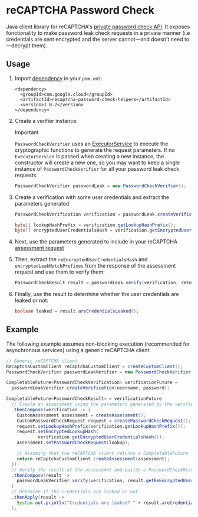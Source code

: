 # reCAPTCHA Password Check

Java client library for reCAPTCHA's
[private password check API](https://cloud.google.com/recaptcha-enterprise/docs/check-passwords).
It exposes functionality to make password leak check requests in a private
manner (i.e credentials are sent encrypted and the server cannot—and doesn't
need to—decrypt them).

## Usage

1.  Import [dependency](https://central.sonatype.com/artifact/com.google.cloud/recaptcha-password-check-helpers/1.0.2) in your `pom.xml`:

    ```
    <dependency>
      <groupId>com.google.cloud</groupId>
      <artifactId>recaptcha-password-check-helpers</artifactId>
      <version>1.0.2</version>
    </dependency>
    ```

1.  Create a verifier instance:

    > [!IMPORTANT]
    > `PasswordCheckVerifier` uses an
    > [ExecutorService](https://docs.oracle.com/javase/8/docs/api/java/util/concurrent/ExecutorService.html)
    > to execute the cryptographic functions to generate the request parameters.
    > If no `ExecutorService` is passed when creating a new instance, the
    > constructor will create a new one, so you may want to keep a single instance
    > of `PasswordCheckVerifier` for all your password leak check requests.

    ```java
    PasswordCheckVerifier passwordLeak = new PasswordCheckVerifier();
    ```

1.  Create a verification with some user credentials and extract the parameters
    generated

    ```java
    PasswordCheckVerification verification = passwordLeak.createVerification(username, password).get();

    byte[] lookupHashPrefix = verification.getLookupHashPrefix();
    byte[] encryptedUserCredentialsHash = verification.getEncryptedUserCredentialsHash();
    ```

1.  Next, use the parameters generated to include in your reCAPTCHA
    [assessment request](https://cloud.google.com/recaptcha-enterprise/docs/create-assessment)

1.  Then, extract the `reEncryptedUserCredentialsHash` and
    `encryptedLeakMatchPrefixes` from the response of the assessment request and
    use them to verify them:

    ```java
    PasswordCheckResult result = passwordLeak.verify(verification, reEncryptedUserCredentialsHash, encryptedLeakMatchPrefixes);
    ```

1.  Finally, use the result to determine whether the user credentials are leaked
    or not:

    ```java
    boolean leaked = result.areCredentialsLeaked();
    ```

## Example

The following example assumes non-blocking execution (recommended for
asynchronous services) using a generic reCAPTCHA client.

```java
// Generic reCAPTCHA client
RecaptchaCustomClient reCaptchaCustomClient = createCustomClient();
PasswordCheckVerifier passwordLeakVerifier = new PasswordCheckVerifier();

CompletableFuture<PasswordCheckVerification> verificationFuture =
  passwordLeakVerifier.createVerification(username, password);

CompletableFuture<PasswordCheckResult> = verificationFuture
  // Create an assessment using the parameters generated by the verifier
  .thenCompose(verification -> {
    CustomAssessment assessment = createAssessment();
    CustomPasswordCheckRequest request = createPasswordCheckRequest();
    request.setLookupHashPrefix(verification.getLookupHashPrefix());
    request.setEncryptedLookupHash(
            verification.getEncryptedUserCredentialsHash());
    assessment.setPasswordCheckRequest(lookup);

    // Assuming that the reCAPTCHA client returns a CompletableFuture
    return reCaptchaCustomClient.createAssessment(assessment);
  })
  // Verify the result of the assessemnt and builds a PasswordCheckResult
  .thenCompose(result ->
    passwordLeakVerifier.verify(verification, result.getReEncryptedUserCredentials(), result.getEncryptedLeakMatchPrefixes());
  )
  // Detemine if the credentials are leaked or not
  .thenApply(result ->
    System.out.println("Credentials are leaked? " + result.areCredentialsLeaked());
  );
```

